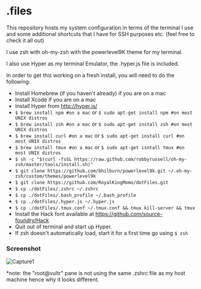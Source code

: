 # .files
This repository hosts my system configuration in terms of the terminal I use and some additional shortcuts that I have for SSH purposes etc. (feel free to check it all out)

I use zsh with oh-my-zsh with the powerlevel9K theme for my terminal.

I also use Hyper as my terminal Emulator, the .hyper.js file is included.

In order to get this working on a fresh install, you will need to do the following:

 - Install Homebrew (if you haven't already) if you are on a mac
 - Install Xcode if you are on a mac
 - Install Hyper from http://hyper.is/
 - `$ brew install npm #on a mac` or `$ sudo apt-get install npm #on most UNIX distros`
 - `$ brew install zsh #on a mac` or `$ sudo apt-get install zsh #on most UNIX distros`
 - `$ brew install curl #on a mac` or `$ sudo apt-get install curl #on most UNIX distros`
 - `$ brew install tmux #on a mac` or `$ sudo apt-get isntall tmux #on most UNIX distros`
 - `$ sh -c "$(curl -fsSL https://raw.github.com/robbyrussell/oh-my-zsh/master/tools/install.sh)"`
 - `$ git clone https://github.com/bhilburn/powerlevel9k.git ~/.oh-my-zsh/custom/themes/powerlevel9k`
 - `$ git clone https://github.com/RoyalKingMomo/dotFiles.git`
 - `$ cp ./dotFiles/.zshrc ~/.zshrc`
 - `$ cp ./dotFiles/.bash_profile ~/.bash_profile`
 - `$ cp ./dotFiles/.hyper.js ~/.hyper.js `
 - `$ cp ./dotFiles/.tmux.conf ~/.tmux.conf && tmux kill-server && tmux`
 - Install the Hack font available at https://github.com/source-foundry/Hack
 - Quit out of terminal and start up Hyper.
 - If zsh doesn't automatically load, start it for a first time go using `$ zsh`

### Screenshot
![Capture1](https://github.com/RoyalKingMomo/dotFiles/raw/master/screen1.png)


*note: the "root@vultr" pane is not using the same .zshrc file as my host machine hence why it looks different.

